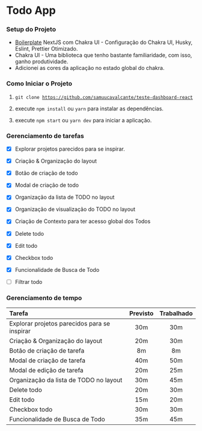 # Todo App
### Setup do Projeto
- [Boilerplate](https://github.com/Lukazovic/nextjs-with-chakra-ui-boilerplate) NextJS com Chakra UI - Configuração do Chakra UI, Husky, Eslint, Prettier Otimizado.
- Chakra UI - Uma biblioteca que tenho bastante familiaridade, com isso, ganho produtividade.
- Adicionei as cores da aplicação no estado global do chakra.

### Como Iniciar o Projeto
1. <code>git clone https://github.com/samuucavalcante/teste-dashboard-react </code>

2. execute <code>npm install</code> ou <code>yarn</code> para instalar as dependências.
3. execute <code>npm start</code> ou <code>yarn dev</code> para iniciar a aplicação.
### Gerenciamento de tarefas
- [x] Explorar projetos parecidos para se inspirar.
- [x] Criação & Organização do layout
- [x] Botão de criação de todo
- [x] Modal de criação de todo
- [x] Organização da lista de TODO no layout
- [x] Organização de visualização do TODO no layout
- [x] Criação de Contexto para ter acesso global dos Todos
- [x] Delete todo
- [x] Edit todo
- [x] Checkbox todo
- [x] Funcionalidade de Busca de Todo
- [ ] Filtrar todo



### Gerenciamento de tempo
|Tarefa|Previsto|Trabalhado|
|:--|:--:|:--:|
|Explorar projetos parecidos para se inspirar|30m|30m|
|Criação & Organização do layout | 20m | 30m |
|Botão de criação de tarefa| 8m | 8m |
|Modal de criação de tarefa| 40m | 50m |
|Modal de edição de tarefa| 20m | 25m |
|Organização da lista de TODO no layout| 30m | 45m |
|Delete todo| 20m | 30m |
|Edit todo| 15m | 20m |
|Checkbox todo| 30m | 30m |
|Funcionalidade de Busca de Todo| 35m | 45m |



